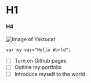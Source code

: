 # H1
#### H4
![Image of Yaktocat](https://octodex.github.com/images/yaktocat.png)
```
var my var="Hello World";
```
- [ ] Turn on Github pages
- [ ] Outline my portfolio
- [ ] Introduce myself to the world
